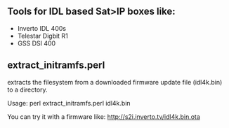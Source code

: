 Tools for IDL based Sat>IP boxes like:
--------------------------------------

- Inverto IDL 400s
- Telestar Digbit R1
- GSS DSI 400



extract_initramfs.perl
----------------------
extracts the filesystem from a downloaded firmware update file (idl4k.bin) to a directory.

Usage: perl extract_initramfs.perl idl4k.bin


You can try it with a firmware like: http://s2i.inverto.tv/idl4k.bin.ota


